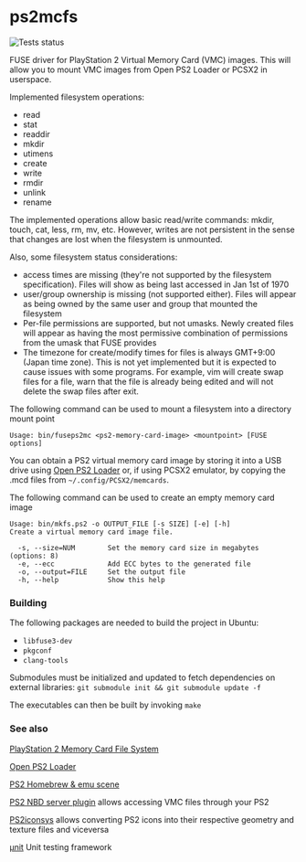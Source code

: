 # ps2mcfs
![Tests status](https://github.com/franciscoda/ps2mcfs/actions/workflows/test.yml/badge.svg)

FUSE driver for PlayStation 2 Virtual Memory Card (VMC) images. This will allow you to mount VMC images from Open PS2 Loader or PCSX2 in userspace.

Implemented filesystem operations:
 * read
 * stat
 * readdir
 * mkdir
 * utimens
 * create
 * write
 * rmdir
 * unlink
 * rename

The implemented operations allow basic read/write commands: mkdir, touch, cat, less, rm, mv, etc. However, writes are not persistent in the sense that changes are lost when the filesystem is unmounted.

Also, some filesystem status considerations:
 * access times are missing (they're not supported by the filesystem specification). Files will show as being last accessed in Jan 1st of 1970
 * user/group ownership is missing (not supported either). Files will appear as being owned by the same user and group that mounted the filesystem
 * Per-file permissions are supported, but not umasks. Newly created files will appear as having the most permissive combination of permissions from the umask that FUSE provides
 * The timezone for create/modify times for files is always GMT+9:00 (Japan time zone). This is not yet implemented but it is expected to cause issues with some programs. For example, vim will create swap files for a file, warn that the file is already being edited and will not delete the swap files after exit.

The following command can be used to mount a filesystem into a directory mount point
```
Usage: bin/fuseps2mc <ps2-memory-card-image> <mountpoint> [FUSE options]
```

You can obtain a PS2 virtual memory card image by storing it into a USB drive using [Open PS2 Loader](https://github.com/ps2homebrew/Open-PS2-Loader) or, if using PCSX2 emulator, by copying the .mcd files from `~/.config/PCSX2/memcards`.

The following command can be used to create an empty memory card image
```
Usage: bin/mkfs.ps2 -o OUTPUT_FILE [-s SIZE] [-e] [-h]
Create a virtual memory card image file.

  -s, --size=NUM        Set the memory card size in megabytes (options: 8)
  -e, --ecc             Add ECC bytes to the generated file
  -o, --output=FILE     Set the output file
  -h, --help            Show this help
```

### Building

The following packages are needed to build the project in Ubuntu:
* `libfuse3-dev`
* `pkgconf`
* `clang-tools`

Submodules must be initialized and updated to fetch dependencies on external libraries: `git submodule init && git submodule update -f`

The executables can then be built by invoking `make`

### See also

[PlayStation 2 Memory Card File System](http://www.csclub.uwaterloo.ca:11068/mymc/ps2mcfs.html)

[Open PS2 Loader](https://github.com/ps2homebrew/Open-PS2-Loader)

[PS2 Homebrew & emu scene](http://psx-scene.com/forums/ps2-homebrew-dev-emu-scene/)

[PS2 NBD server plugin](https://github.com/bignaux/lwNBD/blob/main/plugins/mcman/lwnbd-mcman-plugin.md) allows accessing VMC files through your PS2

[PS2iconsys](https://github.com/ticky/ps2iconsys) allows converting PS2 icons into their respective geometry and texture files and viceversa

[µnit](https://nemequ.github.io/munit/) Unit testing framework